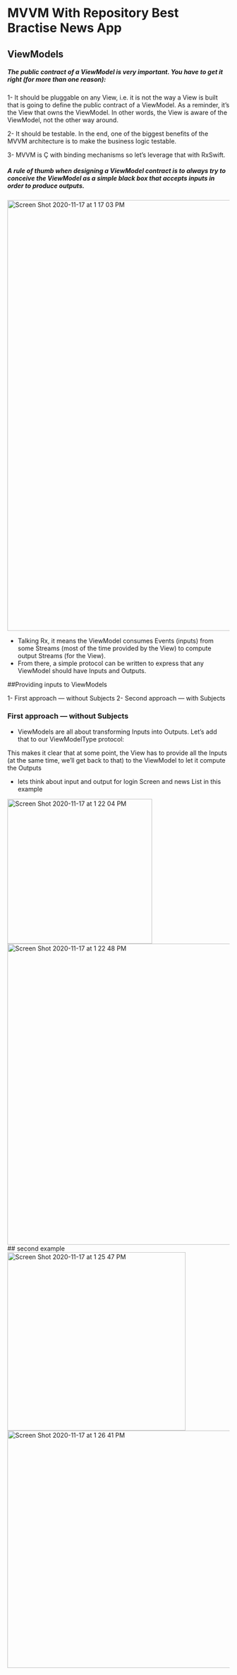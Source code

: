#  MVVM With Repository Best Bractise News App

## ViewModels

##### The public contract of a ViewModel is very important. You have to get it right (for more than one reason):

1- It should be pluggable on any View, i.e. it is not the way a View is built that is going to define the public contract of a ViewModel. As a reminder, it’s the View that owns the ViewModel. In other words, the View is aware of the ViewModel, not the other way around.

2- It should be testable. In the end, one of the biggest benefits of the MVVM architecture is to make the business logic testable.

3- MVVM is Ҫ with binding mechanisms so let’s leverage that with RxSwift.


##### A rule of thumb when designing a ViewModel contract is to always try to conceive the ViewModel as a simple black box that accepts inputs in order to produce outputs.

<img width="976" alt="Screen Shot 2020-11-17 at 1 17 03 PM" src="https://user-images.githubusercontent.com/11280137/99383908-45db1f00-28d7-11eb-8b05-05ceb7c35e87.png">

- Talking Rx, it means the ViewModel consumes Events (inputs) from some Streams (most of the time provided by the View) to compute output Streams (for the View).
- From there, a simple protocol can be written to express that any ViewModel should have Inputs and Outputs.

##Providing inputs to ViewModels

1- First approach — without Subjects
2- Second approach — with Subjects
 
### First approach — without Subjects

- ViewModels are all about transforming Inputs into Outputs. Let’s add that to our ViewModelType protocol:

This makes it clear that at some point, the View has to provide all the Inputs (at the same time, we’ll get back to that) to the ViewModel to let it compute the Outputs

- lets think about input and output for login Screen and news List in this example

<img width="328" alt="Screen Shot 2020-11-17 at 1 22 04 PM" src="https://user-images.githubusercontent.com/11280137/99384311-e6314380-28d7-11eb-8e9a-5e0a4677863c.png">
<img width="682" alt="Screen Shot 2020-11-17 at 1 22 48 PM" src="https://user-images.githubusercontent.com/11280137/99384409-06f99900-28d8-11eb-8670-e880534d4759.png">
## second example 
<img width="404" alt="Screen Shot 2020-11-17 at 1 25 47 PM" src="https://user-images.githubusercontent.com/11280137/99384649-6a83c680-28d8-11eb-8cbf-cde75335567c.png">
<img width="538" alt="Screen Shot 2020-11-17 at 1 26 41 PM" src="https://user-images.githubusercontent.com/11280137/99384763-930bc080-28d8-11eb-9ce5-bccd99c982fe.png">

